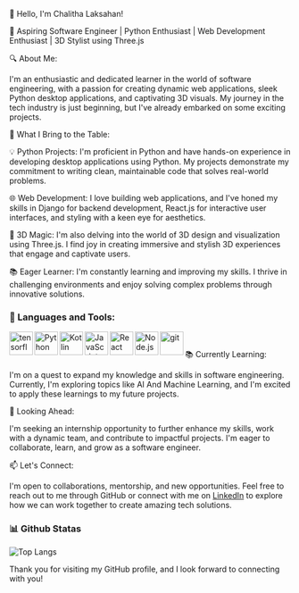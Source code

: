 👋 Hello, I'm Chalitha Laksahan!

🚀 Aspiring Software Engineer | Python Enthusiast | Web Development Enthusiast | 3D Stylist using Three.js

🔍 About Me:

I'm an enthusiastic and dedicated learner in the world of software engineering, with a passion for creating dynamic web applications, sleek Python desktop applications, and captivating 3D visuals. My journey in the tech industry is just beginning, but I've already embarked on some exciting projects.

🌟 What I Bring to the Table:

💡 Python Projects: I'm proficient in Python and have hands-on experience in developing desktop applications using Python. My projects demonstrate my commitment to writing clean, maintainable code that solves real-world problems.

🌐 Web Development: I love building web applications, and I've honed my skills in Django for backend development, React.js for interactive user interfaces, and styling with a keen eye for aesthetics.

🎨 3D Magic: I'm also delving into the world of 3D design and visualization using Three.js. I find joy in creating immersive and stylish 3D experiences that engage and captivate users.

📚 Eager Learner: I'm constantly learning and improving my skills. I thrive in challenging environments and enjoy solving complex problems through innovative solutions.

### 🔨 Languages and Tools:

<a href="https://www.tensorflow.org" target="_blank"> <img align="left" src="https://raw.githubusercontent.com/rahul-jha98/github_readme_icons/main/language_and_tools/square/tensorflow/tensorflow.svg" alt="tensorflow" height="42px"/> </a> 
<a href="https://www.python.org" target="_blank"><img align="left" alt="Python" height ="42px" src="https://raw.githubusercontent.com/rahul-jha98/github_readme_icons/main/language_and_tools/square/python/python.svg"></a>
<a href="https://kotlinlang.org" target="_blank"><img align="left" alt="Kotlin" height ="42px" src="https://raw.githubusercontent.com/rahul-jha98/github_readme_icons/main/language_and_tools/square/kotlin/kotlin.svg"></a>
<a href="https://developer.mozilla.org/en-US/docs/Web/JavaScript" target="_blank"> <img align="left" alt="JavaScript" height ="42px"  src="https://raw.githubusercontent.com/rahul-jha98/github_readme_icons/main/language_and_tools/square/javascript/javascript.svg"> </a>
<a href="https://reactjs.org/" target="_blank"> <img align="left" alt="React" height ="42px" src="https://raw.githubusercontent.com/rahul-jha98/github_readme_icons/main/language_and_tools/square/react/react.svg"></a>
<a href="https://nodejs.org" target="_blank"><img align="left" alt="Node.js" height ="42px" src="https://raw.githubusercontent.com/rahul-jha98/github_readme_icons/main/language_and_tools/square/node/node.svg"></a>
<a href="https://git-scm.com/" target="_blank"> <img src="https://raw.githubusercontent.com/rahul-jha98/github_readme_icons/main/language_and_tools/square/git-scm/git-scm.svg" align="left" alt="git" height='42px'/> </a><br>


📚 Currently Learning:

I'm on a quest to expand my knowledge and skills in software engineering. Currently, I'm exploring topics like AI And Machine Learning, and I'm excited to apply these learnings to my future projects.

🚀 Looking Ahead:

I'm seeking an internship opportunity to further enhance my skills, work with a dynamic team, and contribute to impactful projects. I'm eager to collaborate, learn, and grow as a software engineer.

📫 Let's Connect:

I'm open to collaborations, mentorship, and new opportunities. Feel free to reach out to me through GitHub or connect with me on [LinkedIn](https://www.linkedin.com/in/chalitha-laksahan) to explore how we can work together to create amazing tech solutions.



### 📊 Github Statas
  

![Top Langs](https://github-readme-stats.vercel.app/api/top-langs/?username=chalithalaksahan&layout=compact)



Thank you for visiting my GitHub profile, and I look forward to connecting with you!

